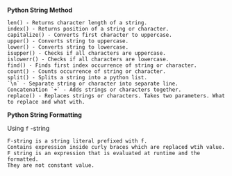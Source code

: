 **Python String Method**

    len() - Returns character length of a string.
    index() - Returns position of a string or character.
    capitalize() - Converts first character to uppercase.
    upper() - Converts string to uppercase.
    lower() - Converts string to lowercase.
    isupper() - Checks if all characters are uppercase.
    islowerr() - Checks if all characters are lowercase.
    find() - Finds first index occurrence of string or character.
    count() - Counts occurrence of string or character.
    split() - Splits a string into a python list.
    `\n` - Separate string or character into separate line.
    Concatenation `+` - Adds strings or characters together.
    replace() - Replaces strings or characters. Takes two parameters. What to replace and what with.

**Python String Formatting**

Using `f` -string 


    F-string is a string literal prefixed with f.
    Contains expression inside curly braces which are replaced wtih value.
    F string is an expression that is evaluated at runtime and the formatted.
    They are not constant value.

